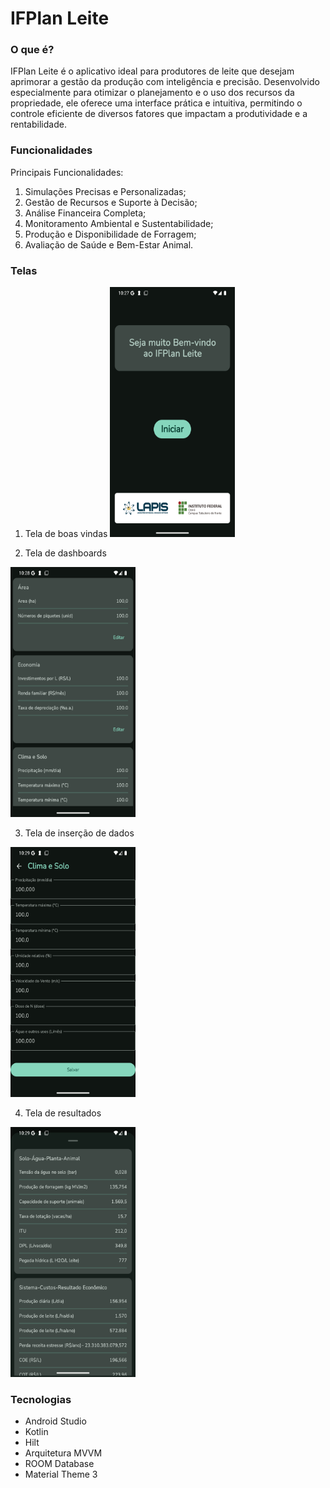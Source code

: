 # IFPlan Leite

### O que é?

IFPlan Leite é o aplicativo ideal para produtores de leite que desejam aprimorar a gestão da produção com inteligência e precisão. Desenvolvido especialmente para
otimizar o planejamento e o uso dos recursos da propriedade, ele oferece uma interface prática e intuitiva, permitindo o controle eficiente de diversos fatores que
impactam a produtividade e a rentabilidade.

### Funcionalidades

Principais Funcionalidades:

1. Simulações Precisas e Personalizadas;
2. Gestão de Recursos e Suporte à Decisão;
3. Análise Financeira Completa;
4. Monitoramento Ambiental e Sustentabilidade;
5. Produção e Disponibilidade de Forragem;
6. Avaliação de Saúde e Bem-Estar Animal.

### Telas

1. Tela de boas vindas
   <img src="./assets/img2.png" width="200" height="400" />

2. Tela de dashboards

<img src="./assets/img3.png" width="200" height="400" />

3. Tela de inserção de dados

<img src="./assets/img4.png" width="200" height="400" />

4. Tela de resultados

<img src="./assets/img1.png" width="200" height="400" />

### Tecnologias

- Android Studio
- Kotlin
- Hilt
- Arquitetura MVVM
- ROOM Database
- Material Theme 3
